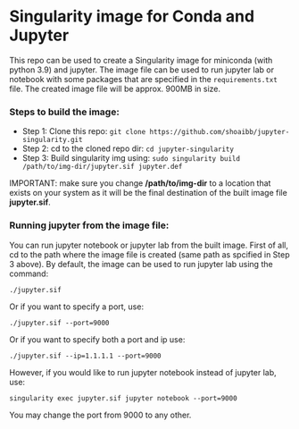 # Singularity image for Conda and Jupyter

This repo can be used to create a Singularity image for miniconda (with python 3.9) and jupyter. The image file can be used to run jupyter lab or notebook with some packages that are specified in the `requirements.txt` file. The created image file will be approx. 900MB in size.

### Steps to build the image:

- Step 1: Clone this repo: `git clone https://github.com/shoaibb/jupyter-singularity.git`
- Step 2: cd to the cloned repo dir: `cd jupyter-singularity`
- Step 3: Build singularity img using: `sudo singularity build /path/to/img-dir/jupyter.sif jupyter.def`

IMPORTANT: make sure you change **/path/to/img-dir** to a location that exists on your system as it will be the final destination of the built image file **jupyter.sif**.  

### Running jupyter from the image file:

You can run jupyter notebook or jupyter lab from the built image. First of all, cd to the path where the image file is created (same path as spcified in Step 3 above). 
By default, the image can be used to run jupyter lab using the command: 

`./jupyter.sif`

Or if you want to specify a port, use: 

`./jupyter.sif --port=9000`

Or if you want to specify both a port and ip use: 

`./jupyter.sif --ip=1.1.1.1 --port=9000`

However, if you would like to run jupyter notebook instead of jupyter lab, use: 

`singularity exec jupyter.sif jupyter notebook --port=9000` 

You may change the port from 9000 to any other.
